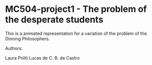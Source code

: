 # MC504-project1 - The problem of the desperate students

This is a animated representation for a variation of the problem of the Dinning Philosophers.

Authors:

  Laura Politi
  Lucas de C. B. de Castro
  
